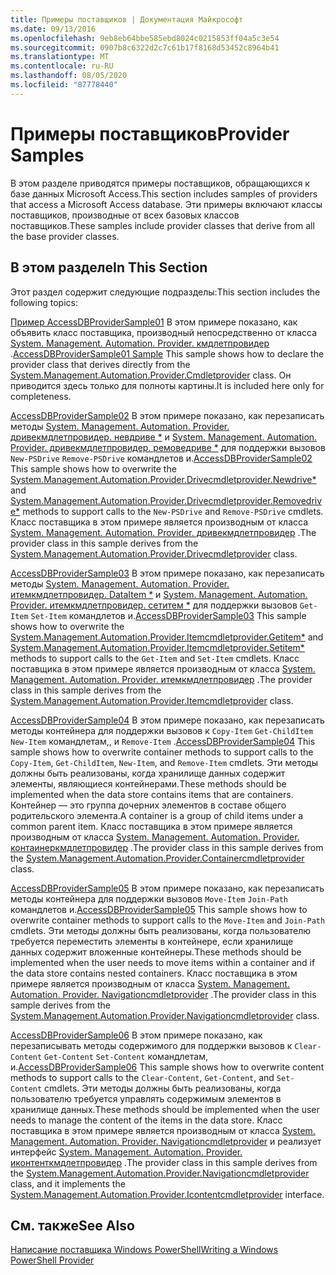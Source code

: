 ```yaml
---
title: Примеры поставщиков | Документация Майкрософт
ms.date: 09/13/2016
ms.openlocfilehash: 9eb8eb64bbe585ebd8024c0215853ff04a5c3e54
ms.sourcegitcommit: 0907b8c6322d2c7c61b17f8168d53452c8964b41
ms.translationtype: MT
ms.contentlocale: ru-RU
ms.lasthandoff: 08/05/2020
ms.locfileid: "87778440"
---
```

# <a name="provider-samples"></a><span data-ttu-id="3a02a-102">Примеры поставщиков</span><span class="sxs-lookup"><span data-stu-id="3a02a-102">Provider Samples</span></span>

<span data-ttu-id="3a02a-103">В этом разделе приводятся примеры поставщиков, обращающихся к базе данных Microsoft Access.</span><span class="sxs-lookup"><span data-stu-id="3a02a-103">This section includes samples of providers that access a Microsoft Access database.</span></span> <span data-ttu-id="3a02a-104">Эти примеры включают классы поставщиков, производные от всех базовых классов поставщиков.</span><span class="sxs-lookup"><span data-stu-id="3a02a-104">These samples include provider classes that derive from all the base provider classes.</span></span>

## <a name="in-this-section"></a><span data-ttu-id="3a02a-105">В этом разделе</span><span class="sxs-lookup"><span data-stu-id="3a02a-105">In This Section</span></span>

<span data-ttu-id="3a02a-106">Этот раздел содержит следующие подразделы:</span><span class="sxs-lookup"><span data-stu-id="3a02a-106">This section includes the following topics:</span></span>

<span data-ttu-id="3a02a-107">[Пример AccessDBProviderSample01](./accessdbprovidersample01.md) В этом примере показано, как объявить класс поставщика, производный непосредственно от класса [System. Management. Automation. Provider. кмдлетпровидер](/dotnet/api/System.Management.Automation.Provider.CmdletProvider) .</span><span class="sxs-lookup"><span data-stu-id="3a02a-107">[AccessDBProviderSample01 Sample](./accessdbprovidersample01.md) This sample shows how to declare the provider class that derives directly from the [System.Management.Automation.Provider.Cmdletprovider](/dotnet/api/System.Management.Automation.Provider.CmdletProvider) class.</span></span> <span data-ttu-id="3a02a-108">Он приводится здесь только для полноты картины.</span><span class="sxs-lookup"><span data-stu-id="3a02a-108">It is included here only for completeness.</span></span>

<span data-ttu-id="3a02a-109">[AccessDBProviderSample02](./accessdbprovidersample02.md) В этом примере показано, как перезаписать методы [System. Management. Automation. Provider. дривекмдлетпровидер. невдриве \*](/dotnet/api/System.Management.Automation.Provider.DriveCmdletProvider.NewDrive) и [System. Management. Automation. Provider. дривекмдлетпровидер. ремоведриве \*](/dotnet/api/System.Management.Automation.Provider.DriveCmdletProvider.RemoveDrive) для поддержки вызовов `New-PSDrive` `Remove-PSDrive` командлетов и.</span><span class="sxs-lookup"><span data-stu-id="3a02a-109">[AccessDBProviderSample02](./accessdbprovidersample02.md) This sample shows how to overwrite the [System.Management.Automation.Provider.Drivecmdletprovider.Newdrive\*](/dotnet/api/System.Management.Automation.Provider.DriveCmdletProvider.NewDrive) and [System.Management.Automation.Provider.Drivecmdletprovider.Removedrive\*](/dotnet/api/System.Management.Automation.Provider.DriveCmdletProvider.RemoveDrive) methods to support calls to the `New-PSDrive` and `Remove-PSDrive` cmdlets.</span></span> <span data-ttu-id="3a02a-110">Класс поставщика в этом примере является производным от класса [System. Management. Automation. Provider. дривекмдлетпровидер](/dotnet/api/System.Management.Automation.Provider.DriveCmdletProvider) .</span><span class="sxs-lookup"><span data-stu-id="3a02a-110">The provider class in this sample derives from the [System.Management.Automation.Provider.Drivecmdletprovider](/dotnet/api/System.Management.Automation.Provider.DriveCmdletProvider) class.</span></span>

<span data-ttu-id="3a02a-111">[AccessDBProviderSample03](./accessdbprovidersample03.md) В этом примере показано, как перезаписать методы [System. Management. Automation. Provider. итемкмдлетпровидер. DataItem \*](/dotnet/api/System.Management.Automation.Provider.ItemCmdletProvider.GetItem) и [System. Management. Automation. Provider. итемкмдлетпровидер. сетитем \*](/dotnet/api/System.Management.Automation.Provider.ItemCmdletProvider.SetItem) для поддержки вызовов `Get-Item` `Set-Item` командлетов и.</span><span class="sxs-lookup"><span data-stu-id="3a02a-111">[AccessDBProviderSample03](./accessdbprovidersample03.md) This sample shows how to overwrite the [System.Management.Automation.Provider.Itemcmdletprovider.Getitem\*](/dotnet/api/System.Management.Automation.Provider.ItemCmdletProvider.GetItem) and [System.Management.Automation.Provider.Itemcmdletprovider.Setitem\*](/dotnet/api/System.Management.Automation.Provider.ItemCmdletProvider.SetItem) methods to support calls to the `Get-Item` and `Set-Item` cmdlets.</span></span> <span data-ttu-id="3a02a-112">Класс поставщика в этом примере является производным от класса [System. Management. Automation. Provider. итемкмдлетпровидер](/dotnet/api/System.Management.Automation.Provider.ItemCmdletProvider) .</span><span class="sxs-lookup"><span data-stu-id="3a02a-112">The provider class in this sample derives from the [System.Management.Automation.Provider.Itemcmdletprovider](/dotnet/api/System.Management.Automation.Provider.ItemCmdletProvider) class.</span></span>

<span data-ttu-id="3a02a-113">[AccessDBProviderSample04](./accessdbprovidersample04.md) В этом примере показано, как перезаписать методы контейнера для поддержки вызовов к `Copy-Item` `Get-ChildItem` `New-Item` командлетам,, и `Remove-Item` .</span><span class="sxs-lookup"><span data-stu-id="3a02a-113">[AccessDBProviderSample04](./accessdbprovidersample04.md) This sample shows how to overwrite container methods to support calls to the `Copy-Item`, `Get-ChildItem`, `New-Item`, and `Remove-Item` cmdlets.</span></span> <span data-ttu-id="3a02a-114">Эти методы должны быть реализованы, когда хранилище данных содержит элементы, являющиеся контейнерами.</span><span class="sxs-lookup"><span data-stu-id="3a02a-114">These methods should be implemented when the data store contains items that are containers.</span></span> <span data-ttu-id="3a02a-115">Контейнер — это группа дочерних элементов в составе общего родительского элемента.</span><span class="sxs-lookup"><span data-stu-id="3a02a-115">A container is a group of child items under a common parent item.</span></span> <span data-ttu-id="3a02a-116">Класс поставщика в этом примере является производным от класса [System. Management. Automation. Provider. контаинеркмдлетпровидер](/dotnet/api/System.Management.Automation.Provider.ContainerCmdletProvider) .</span><span class="sxs-lookup"><span data-stu-id="3a02a-116">The provider class in this sample derives from the [System.Management.Automation.Provider.Containercmdletprovider](/dotnet/api/System.Management.Automation.Provider.ContainerCmdletProvider) class.</span></span>

<span data-ttu-id="3a02a-117">[AccessDBProviderSample05](./accessdbprovidersample05.md) В этом примере показано, как перезаписать методы контейнера для поддержки вызовов `Move-Item` `Join-Path` командлетов и.</span><span class="sxs-lookup"><span data-stu-id="3a02a-117">[AccessDBProviderSample05](./accessdbprovidersample05.md) This sample shows how to overwrite container methods to support calls to the `Move-Item` and `Join-Path` cmdlets.</span></span> <span data-ttu-id="3a02a-118">Эти методы должны быть реализованы, когда пользователю требуется переместить элементы в контейнере, если хранилище данных содержит вложенные контейнеры.</span><span class="sxs-lookup"><span data-stu-id="3a02a-118">These methods should be implemented when the user needs to move items within a container and if the data store contains nested containers.</span></span> <span data-ttu-id="3a02a-119">Класс поставщика в этом примере является производным от класса [System. Management. Automation. Provider. Navigationcmdletprovider](/dotnet/api/System.Management.Automation.Provider.NavigationCmdletProvider) .</span><span class="sxs-lookup"><span data-stu-id="3a02a-119">The provider class in this sample derives from the [System.Management.Automation.Provider.Navigationcmdletprovider](/dotnet/api/System.Management.Automation.Provider.NavigationCmdletProvider) class.</span></span>

<span data-ttu-id="3a02a-120">[AccessDBProviderSample06](./accessdbprovidersample06.md) В этом примере показано, как перезаписывать методы содержимого для поддержки вызовов к `Clear-Content` `Get-Content` `Set-Content` командлетам, и.</span><span class="sxs-lookup"><span data-stu-id="3a02a-120">[AccessDBProviderSample06](./accessdbprovidersample06.md) This sample shows how to overwrite content methods to support calls to the `Clear-Content`, `Get-Content`, and `Set-Content` cmdlets.</span></span> <span data-ttu-id="3a02a-121">Эти методы должны быть реализованы, когда пользователю требуется управлять содержимым элементов в хранилище данных.</span><span class="sxs-lookup"><span data-stu-id="3a02a-121">These methods should be implemented when the user needs to manage the content of the items in the data store.</span></span> <span data-ttu-id="3a02a-122">Класс поставщика в этом примере является производным от класса [System. Management. Automation. Provider. Navigationcmdletprovider](/dotnet/api/System.Management.Automation.Provider.NavigationCmdletProvider) и реализует интерфейс [System. Management. Automation. Provider. иконтенткмдлетпровидер](/dotnet/api/System.Management.Automation.Provider.IContentCmdletProvider) .</span><span class="sxs-lookup"><span data-stu-id="3a02a-122">The provider class in this sample derives from the [System.Management.Automation.Provider.Navigationcmdletprovider](/dotnet/api/System.Management.Automation.Provider.NavigationCmdletProvider) class, and it implements the [System.Management.Automation.Provider.Icontentcmdletprovider](/dotnet/api/System.Management.Automation.Provider.IContentCmdletProvider) interface.</span></span>

## <a name="see-also"></a><span data-ttu-id="3a02a-123">См. также</span><span class="sxs-lookup"><span data-stu-id="3a02a-123">See Also</span></span>

[<span data-ttu-id="3a02a-124">Написание поставщика Windows PowerShell</span><span class="sxs-lookup"><span data-stu-id="3a02a-124">Writing a Windows PowerShell Provider</span></span>](./writing-a-windows-powershell-provider.md)
